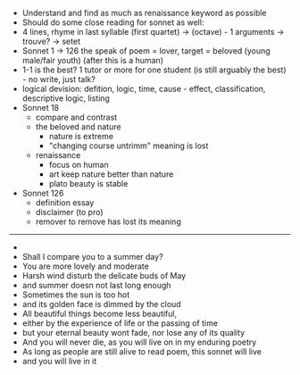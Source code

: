 - Understand and find as much as renaissance keyword as possible
- Should do some close reading for sonnet as well:
- 4 lines, rhyme in last syllable (first quartet) -> (octave) - 1 arguments -> trouve? -> setet
- Sonnet 1 -> 126 the speak of poem = lover, target = beloved (young male/fair youth) (after this is a human)
- 1-1 is the best? 1 tutor or more for one student (is still arguably the best) - no write, just talk?
- logical devision: defition, logic, time, cause - effect, classification, descriptive logic, listing
- Sonnet 18
	- compare and contrast
	- the beloved and nature
		- nature is extreme
		- "changing course untrimm" meaning is lost
	- renaissance
		- focus on human
		- art keep nature better than nature
		- plato beauty is stable
- Sonnet 126
	- definition essay
	- disclaimer (to pro)
	- remover to remove has lost its meaning
- ---
-
- Shall I compare you to a summer day?
- You are more lovely and moderate
- Harsh wind disturb the delicate buds of May
- and summer doesn not last long enough
- Sometimes the sun is too hot
- and its golden face is dimmed by the cloud
- All beautiful things become less beautiful,
- either by the experience of life or the passing of time
- but your eternal beauty wont fade, nor lose any of its quality
- And you will never die, as you will live on in my enduring poetry
- As long as people are still alive to read poem, this sonnet will live
- and you will live in it
